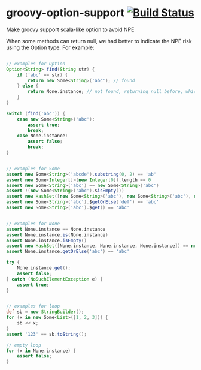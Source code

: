 # groovy-option-support [![Build Status](https://travis-ci.org/danielsun1106/groovy-option-support.svg?branch=master)](https://travis-ci.org/danielsun1106/groovy-option-support)
Make groovy support scala-like option to avoid NPE

When some methods can return null, we had better to indicate the NPE risk using the Option type. For example:
```groovy

// examples for Option
Option<String> find(String str) {
    if ('abc' == str) {
        return new Some<String>('abc'); // found
    } else {
        return None.instance; // not found, returning null before, which is replaced by the None instance
    }
}

switch (find('abc')) {
    case new Some<String>('abc'):
        assert true;
        break;
    case None.instance:
        assert false;
        break;
}


// examples for Some
assert new Some<String>('abcde').substring(0, 2) == 'ab'
assert new Some<Integer[]>(new Integer[0]).length == 0
assert new Some<String>('abc') == new Some<String>('abc')
assert !(new Some<String>('abc').$isEmpty())
assert new HashSet([new Some<String>('abc'), new Some<String>('abc'), new Some<String>('abc')]) == new HashSet([new Some<String>('abc')])
assert new Some<String>('abc').$getOrElse('def') == 'abc'
assert new Some<String>('abc').$get() == 'abc'


// examples for None
assert None.instance == None.instance
assert None.instance.is(None.instance)
assert None.instance.isEmpty()
assert new HashSet([None.instance, None.instance, None.instance]) == new HashSet([None.instance])
assert None.instance.getOrElse('abc') == 'abc'

try {
    None.instance.get();
    assert false;
} catch (NoSuchElementException e) {
    assert true;
}


// examples for loop
def sb = new StringBuilder();
for (x in new Some<List>([1, 2, 3])) {
    sb << x;
}
assert '123' == sb.toString();

// empty loop
for (x in None.instance) {
    assert false;
}
```